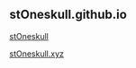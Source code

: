 ## stOneskull.github.io

[stOneskull](https://github.com/stOneskull)

[stOneskull.xyz](https://stOneskull.xyz)
